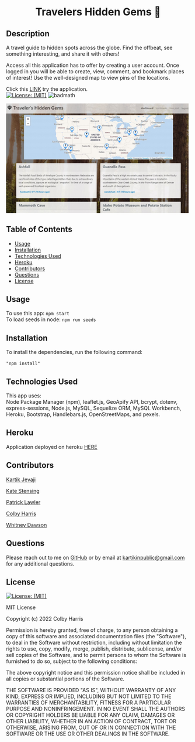 <h1 align="center">Travelers Hidden Gems 👋</h1>

## Description
A travel guide to hidden spots across the globe. Find the offbeat, see something interesting, and share it with others!

Access all this application has to offer by creating a user account.  Once logged in you will be able to create, view, comment, and bookmark places of interest!  Use the well-designed map to view pins of the locations.  
  
Click this [LINK](https://sleepy-woodland-16634.herokuapp.com/) try the application.   
[![License: (MIT)](https://img.shields.io/badge/License-MIT-yellow.svg)](https://choosealicense.com/licenses/mit/)   ![badmath](https://img.shields.io/github/languages/top/nitrotap/ecomm-db)   


<img width="500" alt="traveler's hidden gems landing page" src="public/assets/images/screenCap.JPG">

## Table of Contents   
* [Usage](#usage)   
* [Installation](#installation)   
* [Technologies Used](#technologies-used)   
* [Heroku](#heroku)
* [Contributors](#contributors)   
* [Questions](#Questions)   
* [License](#license)   


## Usage
To use this app:
```npm start```   
To load seeds in node:
```npm run seeds```   
 
## Installation
To install the dependencies, run the following command:

    "npm install"

## Technologies Used
This app uses:   
Node Package Manager (npm), leaflet.js, GeoApify API, bcrypt, dotenv, express-sessions, Node.js, MySQL, Sequelize ORM, MySQL Workbench, Heroku, Bootstrap, Handlebars.js, OpenStreetMaps, and pexels.

## Heroku
Application deployed on heroku [HERE](https://sleepy-woodland-16634.herokuapp.com/)

## Contributors
[Kartik Jevaji](https://github.com/nitrotap)

[Kate Stensing](https://github.com/kstensing)

[Patrick Lawler](https://github.com/pjlawler)

[Colby Harris](https://github.com/Harabushi)

[Whitney Dawson](https://github.com/whitneydawson123)

## Questions   

Please reach out to me on [GitHub](https://github.com/nitrotap) or by email at kartikinpublic@gmail.com for any additional questions.  


## License
[![License: (MIT)](https://img.shields.io/badge/License-MIT-yellow.svg)](https://choosealicense.com/licenses/mit/)

MIT License

Copyright (c) 2022 Colby Harris

Permission is hereby granted, free of charge, to any person obtaining a copy
of this software and associated documentation files (the "Software"), to deal
in the Software without restriction, including without limitation the rights
to use, copy, modify, merge, publish, distribute, sublicense, and/or sell
copies of the Software, and to permit persons to whom the Software is
furnished to do so, subject to the following conditions:

The above copyright notice and this permission notice shall be included in all
copies or substantial portions of the Software.

THE SOFTWARE IS PROVIDED "AS IS", WITHOUT WARRANTY OF ANY KIND, EXPRESS OR
IMPLIED, INCLUDING BUT NOT LIMITED TO THE WARRANTIES OF MERCHANTABILITY,
FITNESS FOR A PARTICULAR PURPOSE AND NONINFRINGEMENT. IN NO EVENT SHALL THE
AUTHORS OR COPYRIGHT HOLDERS BE LIABLE FOR ANY CLAIM, DAMAGES OR OTHER
LIABILITY, WHETHER IN AN ACTION OF CONTRACT, TORT OR OTHERWISE, ARISING FROM,
OUT OF OR IN CONNECTION WITH THE SOFTWARE OR THE USE OR OTHER DEALINGS IN THE
SOFTWARE.
